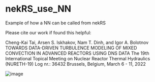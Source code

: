 # nekRS_use_NN
Example of how a NN can be called from nekRS

Please cite our work if found this helpful:

Cheng-Kai Tai, Arsen S. Iskhakov, Nam T. Dinh, and Igor A. Bolotnov TOWARDS DATA-DRIVEN TURBULENCE MODELING OF MIXED CONVECTION IN ADVANCED REACTORS USING DNS DATA The 19th International Topical Meeting on Nuclear Reactor Thermal Hydraulics (NURETH-19) Log nr.: 36432 Brussels, Belgium, March 6 - 11, 2022


![image](https://user-images.githubusercontent.com/62344361/167526873-984e21e0-967d-4904-a590-16a270cbfaed.png)
